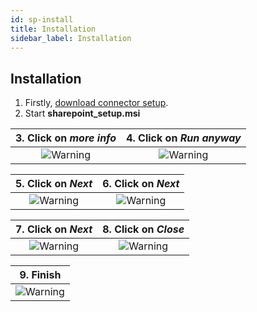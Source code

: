 ```yaml
---
id: sp-install
title: Installation
sidebar_label: Installation
---
```


## Installation

1. Firstly, [download connector setup](https://dw.kizeo.net/download/sharepoint/sharepoint_setup.msi).
2. Start **sharepoint_setup.msi**

| 3. Click on *more info*|4. Click on *Run anyway*|
|:-------------:|:-------------:|
|![Warning][installen-03]|![Warning][installen-04]|

| 5. Click on *Next*|6. Click on *Next*|
|:-------------:|:-------------:|
|![Warning][installen-05]|![Warning][installen-06]|

| 7. Click on *Next*|8. Click on *Close*|
|:-------------:|:-------------:|
|![Warning][installen-07]|![Warning][installen-08]|

| 9. Finish |
|:-------------:|
|![Warning][installen-09]|

<!-- ************************** -->
<!-- ***** Pictures List ***** -->
<!-- ************************** -->

[installen-03]: /kizeo-forms-documentations/img/sp/en/installen-03.png
[installen-04]: /kizeo-forms-documentations/img/sp/en/installen-04.png
[installen-05]: /kizeo-forms-documentations/img/sp/en/installen-05.png
[installen-06]: /kizeo-forms-documentations/img/sp/en/installen-06.png
[installen-07]: /kizeo-forms-documentations/img/sp/en/installen-07.png
[installen-08]: /kizeo-forms-documentations/img/sp/en/installen-08.png
[installen-09]: /kizeo-forms-documentations/img/sp/en/installen-09.png
[separator]: /kizeo-forms-documentations/img/sp/en/installen-09.png